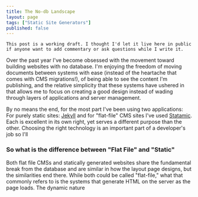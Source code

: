 ```yaml
---
title: The No-db Landscape
layout: page
tags: ["Static Site Generators"]
published: false
---
```

~~~
This post is a working draft. I thought I'd let it live here in public if anyone want to add commentary or ask questions while I write it.
~~~

Over the past year I've become obsessed with the movement toward building websites with no database. I'm enjoying the freedom of moving documents between systems with ease (instead of the heartache that comes with CMS migrations!), of being able to see the content I'm publishing, and the relative simplicity that these systems have ushered in that allows me to focus on creating a good design instead of wading through layers of applications and server management.

By no means the end, for the most part I've been using two applications: For purely static sites: [Jekyll](http://jekyllrb.com) and for "flat-file" CMS sites I've used [Statamic](http://statamic.com). Each is excellent in its own right, yet serves a different purpose than the other. Choosing the right technology is an important part of a developer's job so I'll 


### So what is the difference between "Flat File" and "Static" 

Both flat file CMSs and statically generated websites share the fundamental break from the database and are similar in how the layout page designs, but the similarities end there. While both could be called "flat-file," what that commonly refers to is the systems that generate HTML on the server as the page loads. The dynamic nature 







